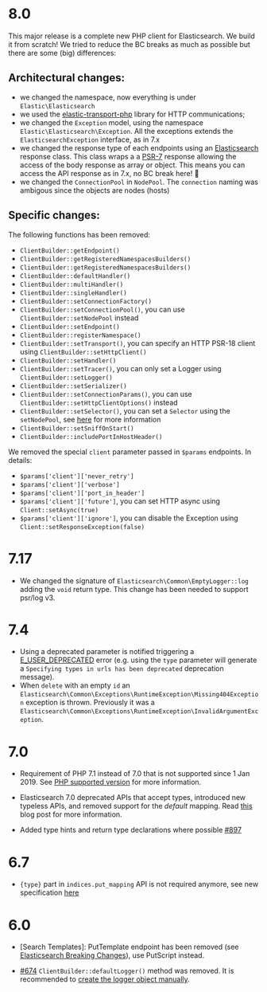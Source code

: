 # 8.0

This major release is a complete new PHP client for Elasticsearch. We build it from scratch!
We tried to reduce the BC breaks as much as possible but there are some (big) differences: 

## Architectural changes:

- we changed the namespace, now everything is under `Elastic\Elasticsearch`
- we used the [elastic-transport-php](https://github.com/elastic/elastic-transport-php) library for HTTP communications;
- we changed the `Exception` model, using the namespace `Elastic\Elasticsearch\Exception`. All the exceptions extends the
  `ElasticsearchException` interface, as in 7.x
- we changed the response type of each endpoints using an [Elasticsearch](src/Response/Elasticsearch.php) response class.
  This class wraps a a [PSR-7](https://www.php-fig.org/psr/psr-7/) response allowing the access of the body response
  as array or object. This means you can access the API response as in 7.x, no BC break here! :angel:
- we changed the `ConnectionPool` in `NodePool`. The `connection` naming was ambigous since the objects are nodes (hosts)

## Specific changes:

The following functions has been removed:

- `ClientBuilder::getEndpoint()`
- `ClientBuilder::getRegisteredNamespacesBuilders()`
- `ClientBuilder::getRegisteredNamespacesBuilders()`
- `ClientBuilder::defaultHandler()`
- `ClientBuilder::multiHandler()`
- `ClientBuilder::singleHandler()`
- `ClientBuilder::setConnectionFactory()`
- `ClientBuilder::setConnectionPool()`, you can use `ClientBuilder::setNodePool` instead
- `ClientBuilder::setEndpoint()`
- `ClientBuilder::registerNamespace()`
- `ClientBuilder::setTransport()`, you can specify an HTTP PSR-18 client using `ClientBuilder::setHttpClient()`
- `ClientBuilder::setHandler()`
- `ClientBuilder::setTracer()`, you can only set a Logger using  `ClientBuilder::setLogger()`
- `ClientBuilder::setSerializer()`
- `ClientBuilder::setConnectionParams()`, you can use `ClientBuilder::setHttpClientOptions()` instead
- `ClientBuilder::setSelector()`, you can set a `Selector` using the `setNodePool`, see [here](https://github.com/elastic/elastic-transport-php/blob/8.x/README.md#use-a-custom-selector) for more information
- `ClientBuilder::setSniffOnStart()`
- `ClientBuilder::includePortInHostHeader()`

We removed the special `client` parameter passed in `$params` endpoints. In details: 

- `$params['client']['never_retry']`
- `$params['client']['verbose']`
- `$params['client']['port_in_header']`
- `$params['client']['future']`, you can set HTTP async using `Client::setAsync(true)`
- `$params['client']['ignore']`, you can disable the Exception using `Client::setResponseException(false)`

# 7.17

- We changed the signature of `Elasticsearch\Common\EmptyLogger::log` adding the `void` return type.
  This change has been needed to support psr/log v3.

# 7.4

- Using a deprecated parameter is notified triggering a [E_USER_DEPRECATED](https://www.php.net/manual/en/errorfunc.constants.php)
  error (e.g. using the `type` parameter will generate a `Specifying types in urls has been deprecated`
  deprecation message).
- When `delete` with an empty `id` an `Elasticsearch\Common\Exceptions\RuntimeException\Missing404Exception`
  exception is thrown. Previously it was a `Elasticsearch\Common\Exceptions\RuntimeException\InvalidArgumentException`.

# 7.0

- Requirement of PHP 7.1 instead of 7.0 that is not supported since 1 Jan 2019.
  See [PHP supported version](https://www.php.net/supported-versions.php) for
  more information.

- Elasticsearch 7.0 deprecated APIs that accept types, introduced new typeless
  APIs, and removed support for the _default_ mapping. Read [this](https://www.elastic.co/blog/moving-from-types-to-typeless-apis-in-elasticsearch-7-0)
  blog post for more information.

- Added type hints and return type declarations where possible
  [#897](https://github.com/elastic/elasticsearch-php/pull/897)

# 6.7

- `{type}` part in `indices.put_mapping` API is not required anymore, see new specification [here](https://github.com/elastic/elasticsearch/blob/v6.7.0/rest-api-spec/src/main/resources/rest-api-spec/api/indices.put_mapping.json)

# 6.0

- [Search Templates]: PutTemplate endpoint has been removed (see [Elasticsearch Breaking Changes](https://www.elastic.co/guide/en/elasticsearch/reference/current/breaking_60_scripting_changes.html#_stored_search_template_apis_removed)),
use PutScript instead.

- [#674](https://github.com/elastic/elasticsearch-php/pull/674) `ClientBuilder::defaultLogger()` method was removed. It is recommended to [create the logger object manually](https://github.com/elastic/elasticsearch-php/blob/master/docs/configuration.asciidoc#enabling-the-logger).
